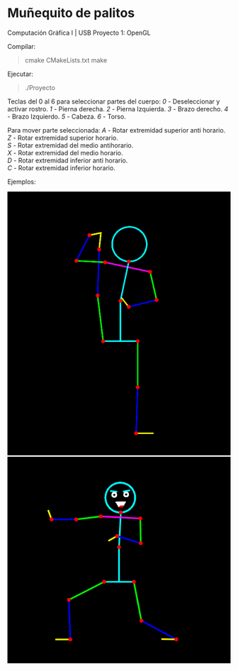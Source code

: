 # Muñequito de palitos
Computación Gráfica I | USB
Proyecto 1: OpenGL 

Compilar:
> cmake CMakeLists.txt
> make

Ejecutar:
> ./Proyecto

Teclas del 0 al 6 para seleccionar partes del cuerpo:
*0* - Deseleccionar y activar rostro.
*1* - Pierna derecha.
*2* - Pierna Izquierda.
*3* - Brazo derecho.
*4* - Brazo Izquierdo.
*5* - Cabeza.
*6* - Torso.

Para mover parte seleccionada:
*A* - Rotar extremidad superior anti horario.  
*Z* - Rotar extremidad superior horario.  
*S* - Rotar extremidad del medio antihorario.  
*X* - Rotar extremidad del medio horario.  
*D* - Rotar extremidad inferior anti horario.  
*C* - Rotar extremidad inferior horario.

Ejemplos:

![Alt text](/ejemplo.png?raw=true "Ejemplo OpenGL")
![Alt text](/pose.jpg?raw=true "Ejemplo OpenGL")
